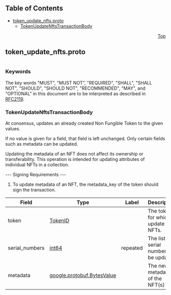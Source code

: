 ## Table of Contents

- [token_update_nfts.proto](#token_update_nfts-proto)
    - [TokenUpdateNftsTransactionBody](#proto-TokenUpdateNftsTransactionBody)
  



<a name="token_update_nfts-proto"></a>
<p align="right"><a href="#top">Top</a></p>

## token_update_nfts.proto
#

### Keywords
The key words "MUST", "MUST NOT", "REQUIRED", "SHALL", "SHALL NOT",
"SHOULD", "SHOULD NOT", "RECOMMENDED", "MAY", and "OPTIONAL" in this
document are to be interpreted as described in [RFC2119](https://www.ietf.org/rfc/rfc2119).


<a name="proto-TokenUpdateNftsTransactionBody"></a>

### TokenUpdateNftsTransactionBody
At consensus, updates an already created Non Fungible Token to the given values.

If no value is given for a field, that field is left unchanged.
Only certain fields such as metadata can be updated.

Updating the metadata of an NFT does not affect its ownership or transferability.
This operation is intended for updating attributes of individual NFTs in a collection.

--- Signing Requirements ---
1. To update metadata of an NFT, the metadata_key of the token should sign the transaction.


| Field | Type | Label | Description |
| ----- | ---- | ----- | ----------- |
| token | [TokenID](#proto-TokenID) |  | The token for which to update NFTs. |
| serial_numbers | [int64](#int64) | repeated | The list of serial numbers to be updated. |
| metadata | [google.protobuf.BytesValue](#google-protobuf-BytesValue) |  | The new metadata of the NFT(s) |





 <!-- end messages -->

 <!-- end enums -->

 <!-- end HasExtensions -->

 <!-- end services -->


